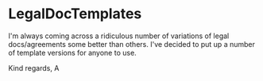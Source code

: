 LegalDocTemplates
=================

I'm always coming across a ridiculous number of variations of legal docs/agreements some better 
than others. I've decided to put up a number of template versions for anyone to use.

Kind regards,
A